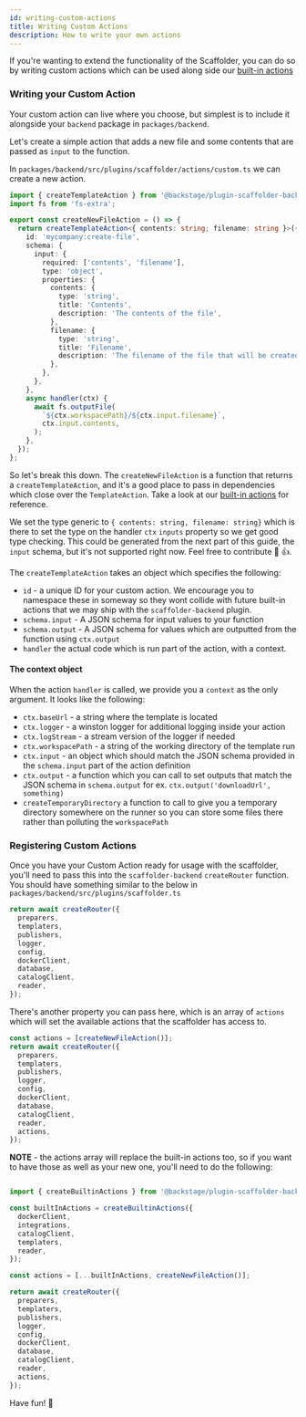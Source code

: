 ```yaml
---
id: writing-custom-actions
title: Writing Custom Actions
description: How to write your own actions
---
```


If you're wanting to extend the functionality of the Scaffolder, you can do so
by writing custom actions which can be used along side our
[built-in actions](./builtin-actions.md)

### Writing your Custom Action

Your custom action can live where you choose, but simplest is to include it
alongside your `backend` package in `packages/backend`.

Let's create a simple action that adds a new file and some contents that are
passed as `input` to the function.

In `packages/backend/src/plugins/scaffolder/actions/custom.ts` we can create a
new action.

```ts
import { createTemplateAction } from '@backstage/plugin-scaffolder-backend';
import fs from 'fs-extra';

export const createNewFileAction = () => {
  return createTemplateAction<{ contents: string; filename: string }>({
    id: 'mycompany:create-file',
    schema: {
      input: {
        required: ['contents', 'filename'],
        type: 'object',
        properties: {
          contents: {
            type: 'string',
            title: 'Contents',
            description: 'The contents of the file',
          },
          filename: {
            type: 'string',
            title: 'Filename',
            description: 'The filename of the file that will be created',
          },
        },
      },
    },
    async handler(ctx) {
      await fs.outputFile(
        `${ctx.workspacePath}/${ctx.input.filename}`,
        ctx.input.contents,
      );
    },
  });
};
```

So let's break this down. The `createNewFileAction` is a function that returns a
`createTemplateAction`, and it's a good place to pass in dependencies which
close over the `TemplateAction`. Take a look at our
[built-in actions](https://github.com/backstage/backstage/blob/master/plugins/scaffolder-backend/src/scaffolder/actions/builtin)
for reference.

We set the type generic to `{ contents: string, filename: string}` which is
there to set the type on the handler `ctx` `inputs` property so we get good type
checking. This could be generated from the next part of this guide, the `input`
schema, but it's not supported right now. Feel free to contribute 🚀 👍.

The `createTemplateAction` takes an object which specifies the following:

- `id` - a unique ID for your custom action. We encourage you to namespace these
  in someway so they wont collide with future built-in actions that we may ship
  with the `scaffolder-backend` plugin.
- `schema.input` - A JSON schema for input values to your function
- `schema.output` - A JSON schema for values which are outputted from the
  function using `ctx.output`
- `handler` the actual code which is run part of the action, with a context.

#### The context object

When the action `handler` is called, we provide you a `context` as the only
argument. It looks like the following:

- `ctx.baseUrl` - a string where the template is located
- `ctx.logger` - a winston logger for additional logging inside your action
- `ctx.logStream` - a stream version of the logger if needed
- `ctx.workspacePath` - a string of the working directory of the template run
- `ctx.input` - an object which should match the JSON schema provided in the
  `schema.input` part of the action definition
- `ctx.output` - a function which you can call to set outputs that match the
  JSON schema in `schema.output` for ex. `ctx.output('downloadUrl', something)`
- `createTemporaryDirectory` a function to call to give you a temporary
  directory somewhere on the runner so you can store some files there rather
  than polluting the `workspacePath`

### Registering Custom Actions

Once you have your Custom Action ready for usage with the scaffolder, you'll
need to pass this into the `scaffolder-backend` `createRouter` function. You
should have something similar to the below in
`packages/backend/src/plugins/scaffolder.ts`

```ts
return await createRouter({
  preparers,
  templaters,
  publishers,
  logger,
  config,
  dockerClient,
  database,
  catalogClient,
  reader,
});
```

There's another property you can pass here, which is an array of `actions` which
will set the available actions that the scaffolder has access to.

```ts
const actions = [createNewFileAction()];
return await createRouter({
  preparers,
  templaters,
  publishers,
  logger,
  config,
  dockerClient,
  database,
  catalogClient,
  reader,
  actions,
});
```

**NOTE** - the actions array will replace the built-in actions too, so if you
want to have those as well as your new one, you'll need to do the following:

```ts

import { createBuiltinActions } from '@backstage/plugin-scaffolder-backend`;

const builtInActions = createBuiltinActions({
  dockerClient,
  integrations,
  catalogClient,
  templaters,
  reader,
});

const actions = [...builtInActions, createNewFileAction()];

return await createRouter({
  preparers,
  templaters,
  publishers,
  logger,
  config,
  dockerClient,
  database,
  catalogClient,
  reader,
  actions,
});
```

Have fun! 🚀
